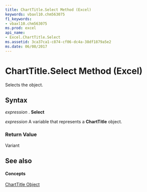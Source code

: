 ```yaml
---
title: ChartTitle.Select Method (Excel)
keywords: vbaxl10.chm563075
f1_keywords:
- vbaxl10.chm563075
ms.prod: excel
api_name:
- Excel.ChartTitle.Select
ms.assetid: 3ca37ca1-c874-cf06-dc4a-38df1879a5e2
ms.date: 06/08/2017
---
```



# ChartTitle.Select Method (Excel)

Selects the object.


## Syntax

 _expression_ . **Select**

 _expression_ A variable that represents a **ChartTitle** object.


### Return Value

Variant


## See also


#### Concepts


[ChartTitle Object](charttitle-object-excel.md)

